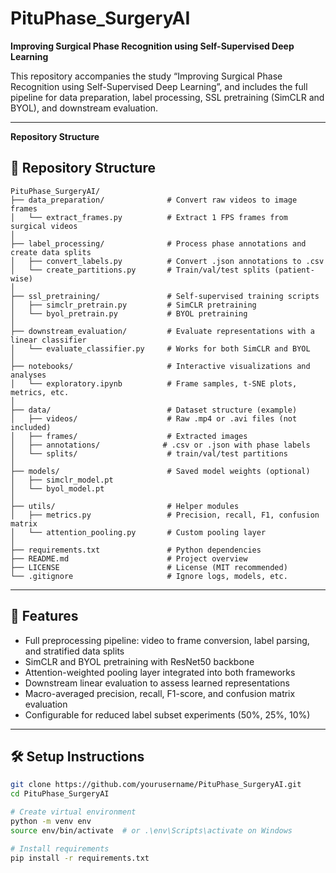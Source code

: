 # PituPhase_SurgeryAI
**Improving Surgical Phase Recognition using Self-Supervised Deep Learning**

This repository accompanies the study “Improving Surgical Phase Recognition using Self-Supervised Deep Learning”, and includes the full pipeline for data preparation, label processing, SSL pretraining (SimCLR and BYOL), and downstream evaluation.

---

**Repository Structure**

## 📁 Repository Structure

```
PituPhase_SurgeryAI/
├── data_preparation/              # Convert raw videos to image frames
│   └── extract_frames.py          # Extract 1 FPS frames from surgical videos
│
├── label_processing/              # Process phase annotations and create data splits
│   ├── convert_labels.py          # Convert .json annotations to .csv
│   └── create_partitions.py       # Train/val/test splits (patient-wise)
│
├── ssl_pretraining/               # Self-supervised training scripts
│   ├── simclr_pretrain.py         # SimCLR pretraining
│   └── byol_pretrain.py           # BYOL pretraining
│
├── downstream_evaluation/         # Evaluate representations with a linear classifier
│   └── evaluate_classifier.py     # Works for both SimCLR and BYOL
│
├── notebooks/                     # Interactive visualizations and analyses
│   └── exploratory.ipynb          # Frame samples, t-SNE plots, metrics, etc.
│
├── data/                          # Dataset structure (example)
│   ├── videos/                    # Raw .mp4 or .avi files (not included)
│   ├── frames/                    # Extracted images
│   ├── annotations/              # .csv or .json with phase labels
│   └── splits/                    # train/val/test partitions
│
├── models/                        # Saved model weights (optional)
│   ├── simclr_model.pt
│   └── byol_model.pt
│
├── utils/                         # Helper modules
│   ├── metrics.py                 # Precision, recall, F1, confusion matrix
│   └── attention_pooling.py       # Custom pooling layer
│
├── requirements.txt               # Python dependencies
├── README.md                      # Project overview
├── LICENSE                        # License (MIT recommended)
└── .gitignore                     # Ignore logs, models, etc.
```



---

## 🧪 Features

- Full preprocessing pipeline: video to frame conversion, label parsing, and stratified data splits
- SimCLR and BYOL pretraining with ResNet50 backbone
- Attention-weighted pooling layer integrated into both frameworks
- Downstream linear evaluation to assess learned representations
- Macro-averaged precision, recall, F1-score, and confusion matrix evaluation
- Configurable for reduced label subset experiments (50%, 25%, 10%)

---

## 🛠️ Setup Instructions

```bash
git clone https://github.com/yourusername/PituPhase_SurgeryAI.git
cd PituPhase_SurgeryAI

# Create virtual environment
python -m venv env
source env/bin/activate  # or .\env\Scripts\activate on Windows

# Install requirements
pip install -r requirements.txt
